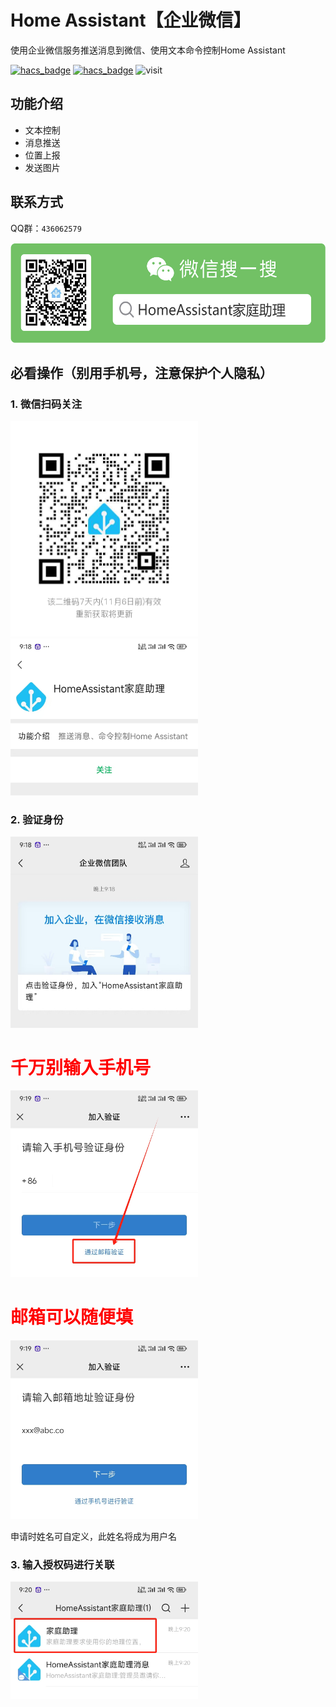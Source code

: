 # Home Assistant【企业微信】

使用企业微信服务推送消息到微信、使用文本命令控制Home Assistant

[![hacs_badge](https://img.shields.io/badge/Home-Assistant-%23049cdb)](https://www.home-assistant.io/)
[![hacs_badge](https://img.shields.io/badge/HACS-Custom-41BDF5.svg)](https://github.com/hacs/integration)
![visit](https://visitor-badge.laobi.icu/badge?page_id=shaonianzhentan.ha_wecom&left_text=visit)

## 功能介绍

- 文本控制
- 消息推送
- 位置上报
- 发送图片


## 联系方式

QQ群：`436062579`

<img src="https://github.com/shaonianzhentan/image/raw/main/ha_wechat/wechat-channel.png" height="160" alt="HomeAssistant家庭助理" title="HomeAssistant家庭助理">

## 必看操作（别用手机号，注意保护个人隐私）

### 1. 微信扫码关注

<img src="https://github.com/shaonianzhentan/image/raw/main/ha_wecom/qrcode_2024-10-29.png" width="300px" />

<img src="https://github.com/shaonianzhentan/image/raw/main/ha_wecom/1.jpg" width="300px" />


### 2. 验证身份


<img src="https://github.com/shaonianzhentan/image/raw/main/ha_wecom/2.jpg" width="300px" />

# <font color=red>**千万别输入手机号**</font>


<img src="https://github.com/shaonianzhentan/image/raw/main/ha_wecom/3.jpg" width="300px" />

# <font color=red>**邮箱可以随便填**</font>


<img src="https://github.com/shaonianzhentan/image/raw/main/ha_wecom/4.jpg" width="300px" />

申请时姓名可自定义，此姓名将成为用户名

### 3. 输入授权码进行关联


<img src="https://github.com/shaonianzhentan/image/raw/main/ha_wecom/5.jpg" width="300px" />